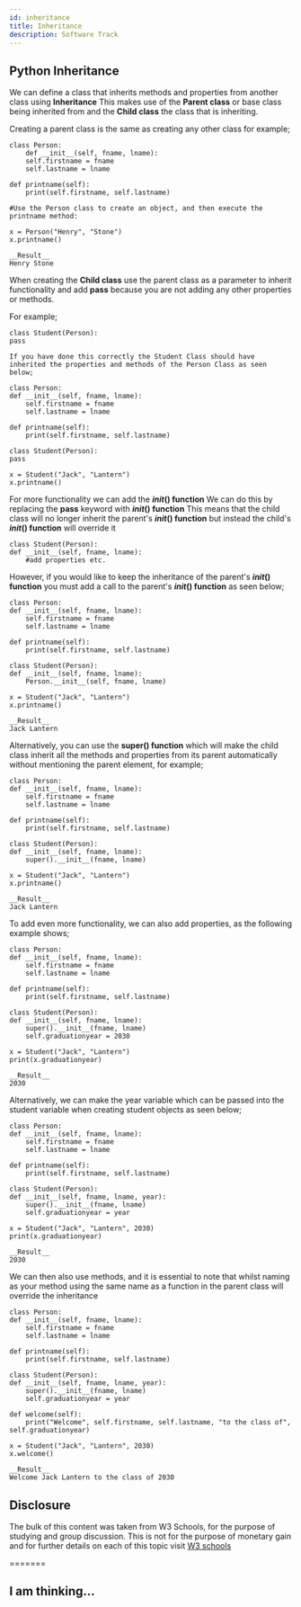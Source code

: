 ```yaml
---
id: inheritance
title: Inheritance
description: Software Track
---
```



## Python Inheritance

We can define a class that inherits methods and properties from another class using __Inheritance__ 
This makes use of the __Parent class__ or base class being inherited from and the __Child class__ the class that is inheriting.  


Creating a parent class is the same as creating any other class for example;  


    class Person:
        def __init__(self, fname, lname):
        self.firstname = fname
        self.lastname = lname

    def printname(self):
        print(self.firstname, self.lastname)

    #Use the Person class to create an object, and then execute the printname method:

    x = Person("Henry", "Stone")
    x.printname()

    __Result__
    Henry Stone 

When creating the __Child class__ use the parent class as a parameter to inherit functionality and add __pass__ because you are not adding any other properties or methods.  


For example;  

  
    class Student(Person):
    pass 

    If you have done this correctly the Student Class should have inherited the properties and methods of the Person Class as seen below;

    class Person:
    def __init__(self, fname, lname):
        self.firstname = fname
        self.lastname = lname

    def printname(self):
        print(self.firstname, self.lastname)

    class Student(Person):
    pass

    x = Student("Jack", "Lantern")
    x.printname()


For more functionality we can add the ___init_() function__
We can do this by replacing the __pass__ keyword with  ___init_() function__
This means that the child class will no longer inherit the parent's ___init_() function__ but instead the child's ___init_() function__ will override it  


    class Student(Person):
    def __init__(self, fname, lname):
        #add properties etc.

However, if you would like to keep the inheritance of the parent's ___init_() function__ you must add a call to the parent's ___init_() function__ as seen below;  


    class Person:
    def __init__(self, fname, lname):
        self.firstname = fname
        self.lastname = lname

    def printname(self):
        print(self.firstname, self.lastname)

    class Student(Person):
    def __init__(self, fname, lname):
        Person.__init__(self, fname, lname)

    x = Student("Jack", "Lantern")
    x.printname()

    __Result__
    Jack Lantern 




Alternatively, you can use the __super() function__ which will make the child class inherit all the methods and properties from its parent automatically without mentioning the parent element, for example;  


    class Person:
    def __init__(self, fname, lname):
        self.firstname = fname
        self.lastname = lname

    def printname(self):
        print(self.firstname, self.lastname)

    class Student(Person):
    def __init__(self, fname, lname):
        super().__init__(fname, lname)

    x = Student("Jack", "Lantern")
    x.printname()

    __Result__
    Jack Lantern  


To add even more functionality, we can also add properties, as the following example shows;  


    class Person:
    def __init__(self, fname, lname):
        self.firstname = fname
        self.lastname = lname

    def printname(self):
        print(self.firstname, self.lastname)

    class Student(Person):
    def __init__(self, fname, lname):
        super().__init__(fname, lname)
        self.graduationyear = 2030

    x = Student("Jack", "Lantern")
    print(x.graduationyear)

    __Result__
    2030  

Alternatively, we can make the year variable which can be passed into the student variable  when creating student objects  as seen below;  


    class Person:
    def __init__(self, fname, lname):
        self.firstname = fname
        self.lastname = lname

    def printname(self):
        print(self.firstname, self.lastname)

    class Student(Person):
    def __init__(self, fname, lname, year):
        super().__init__(fname, lname)
        self.graduationyear = year

    x = Student("Jack", "Lantern", 2030)
    print(x.graduationyear)

    __Result__
    2030  


We can then also use methods, and it is essential to note that whilst naming as your method using the same name as a function in the parent class will override the inheritance  


    class Person:
    def __init__(self, fname, lname):
        self.firstname = fname
        self.lastname = lname

    def printname(self):
        print(self.firstname, self.lastname)

    class Student(Person):
    def __init__(self, fname, lname, year):
        super().__init__(fname, lname)
        self.graduationyear = year

    def welcome(self):
        print("Welcome", self.firstname, self.lastname, "to the class of", self.graduationyear)

    x = Student("Jack", "Lantern", 2030)
    x.welcome()

    __Result__
    Welcome Jack Lantern to the class of 2030  

 
## Disclosure   

The bulk of this content was taken from W3 Schools, for the purpose of studying and group discussion. This is not for the purpose of monetary gain and for further details on each of this topic visit [W3 schools](https://www.w3schools.com/)

=======
## I am thinking...

